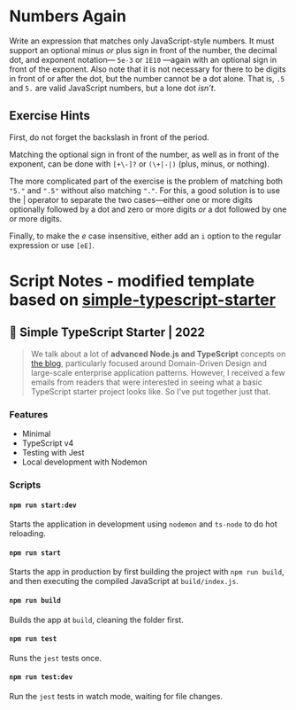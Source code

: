 # Numbers Again

Write an expression that matches only JavaScript-style numbers. It must support an optional minus _or_ plus sign in front of the number, the decimal dot,
and exponent notation— `5e-3` or `1E10` —again with an optional sign in front
of the exponent. Also note that it is not necessary for there to be digits in
front of or after the dot, but the number cannot be a dot alone. That is, `.5`
and `5.` are valid JavaScript numbers, but a lone dot _isn’t_.

## Exercise Hints

First, do not forget the backslash in front of the period.

Matching the optional sign in front of the number, as well as in front of
the exponent, can be done with `[+\-]?` or `(\+|-|)` (plus, minus, or nothing).

The more complicated part of the exercise is the problem of matching
both `"5."` and `".5"` without also matching `"."`. For this, a good solution is
to use the | operator to separate the two cases—either one or more digits
optionally followed by a dot and zero or more digits _or_ a dot followed by one
or more digits.

Finally, to make the _e_ case insensitive, either add an `i` option to the regular expression or use `[eE]`.

# Script Notes - modified template based on [simple-typescript-starter](https://github.com/stemmlerjs/simple-typescript-starter)

## 🧰 Simple TypeScript Starter | 2022

> We talk about a lot of **advanced Node.js and TypeScript** concepts on [the blog](https://khalilstemmler.com), particularly focused around Domain-Driven Design and large-scale enterprise application patterns. However, I received a few emails from readers that were interested in seeing what a basic TypeScript starter project looks like. So I've put together just that.

### Features

- Minimal
- TypeScript v4
- Testing with Jest
- Local development with Nodemon

### Scripts

#### `npm run start:dev`

Starts the application in development using `nodemon` and `ts-node` to do hot reloading.

#### `npm run start`

Starts the app in production by first building the project with `npm run build`, and then executing the compiled JavaScript at `build/index.js`.

#### `npm run build`

Builds the app at `build`, cleaning the folder first.

#### `npm run test`

Runs the `jest` tests once.

#### `npm run test:dev`

Run the `jest` tests in watch mode, waiting for file changes.
